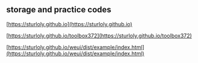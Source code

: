 ## storage and practice codes


[https://sturloly.github.io](https://sturloly.github.io)

[https://sturloly.github.io/toolbox372](https://sturloly.github.io/toolbox372)

[https://sturloly.github.io/weui/dist/example/index.html](https://sturloly.github.io/weui/dist/example/index.html)
